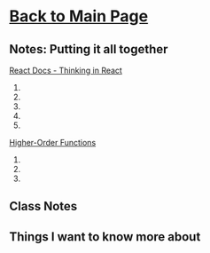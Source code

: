 # [Back to Main Page](https://reecerenninger.github.io/reading-notes/)

## Notes: Putting it all together

[React Docs - Thinking in React](https://reactjs.org/docs/thinking-in-react.html)

1.
2.
3.
4.
5.

[Higher-Order Functions](https://eloquentjavascript.net/05_higher_order.html#h_xxCc98lOBK)

1.
2.
3.

## Class Notes

## Things I want to know more about
